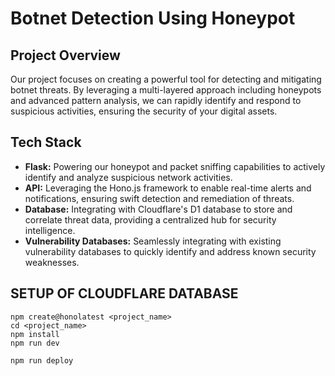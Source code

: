 # Botnet Detection Using Honeypot

## Project Overview

Our project focuses on creating a powerful tool for detecting and mitigating botnet threats. By leveraging a multi-layered approach including honeypots and advanced pattern analysis, we can rapidly identify and respond to suspicious activities, ensuring the security of your digital assets.

## Tech Stack

- **Flask:** Powering our honeypot and packet sniffing capabilities to actively identify and analyze suspicious network activities.
- **API:** Leveraging the Hono.js framework to enable real-time alerts and notifications, ensuring swift detection and remediation of threats.
- **Database:** Integrating with Cloudflare's D1 database to store and correlate threat data, providing a centralized hub for security intelligence.
- **Vulnerability Databases:** Seamlessly integrating with existing vulnerability databases to quickly identify and address known security weaknesses.

## SETUP OF CLOUDFLARE DATABASE
```
npm create@honolatest <project_name>
cd <project_name>
npm install
npm run dev
```

```
npm run deploy
```
